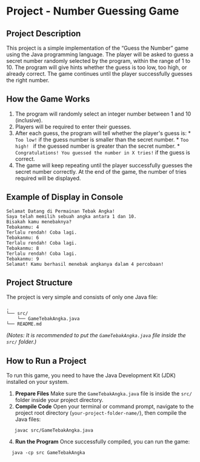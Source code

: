 # Project - Number Guessing Game
## Project Description
   This project is a simple implementation of the “Guess the Number” game using the Java programming language. The player will be asked to guess a secret number    randomly selected by the program, within the range of 1 to 10. The program will give hints whether the guess is too low, too high, or already correct. The game continues until the player successfully guesses the right number.
## How the Game Works
   1.	The program will randomly select an integer number between 1 and 10 (inclusive). 
   2.	Players will be required to enter their guesses. 
   3.	After each guess, the program will tell whether the player's guess is: 
      * `Too low!` if the guess number is smaller than the secret number. 
      * `Too high! ` if the guessed number is greater than the secret number. 
      * `Congratulations! You guessed the number in X tries!` if the guess is correct. 
   4.	The game will keep repeating until the player successfully guesses the secret number correctly. At the end of the game, the number of tries required will be displayed.
## Example of Display in Console
```
Selamat Datang di Permainan Tebak Angka!
Saya telah memilih sebuah angka antara 1 dan 10.
Bisakah kamu menebaknya?
Tebakanmu: 4
Terlalu rendah! Coba lagi.
Tebakanmu: 6
Terlalu rendah! Coba lagi.
Tebakanmu: 8
Terlalu rendah! Coba lagi.
Tebakanmu: 9
Selamat! Kamu berhasil menebak angkanya dalam 4 percobaan!
```
## Project Structure
The project is very simple and consists of only one Java file:
```
. 
└── src/ 
    └── GameTebakAngka.java 	
└── README.md
```
*(Notes: It is recommended to put the `GameTebakAngka.java` file inside the `src/` folder.)*
## How to Run a Project
To run this game, you need to have the Java Development Kit (JDK) installed on your system.
   1.	**Prepare Files**
      Make sure the `GameTebakAngka.java` file is inside the `src/` folder inside your project directory.
   2.	**Compile Code**
      Open your terminal or command prompt, navigate to the project root directory (`your-project-folder-name/`), then compile the Java files:
     	
 	   javac src/GameTebakAngka.java
      
   4.	**Run the Program**
      Once successfully compiled, you can run the game:
     	
      java -cp src GameTebakAngka
 	   
